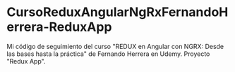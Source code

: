 # CursoReduxAngularNgRxFernandoHerrera-ReduxApp
Mi código de seguimiento del curso "REDUX en Angular con NGRX: Desde las bases hasta la práctica" de Fernando Herrera en Udemy. Proyecto "Redux App".
